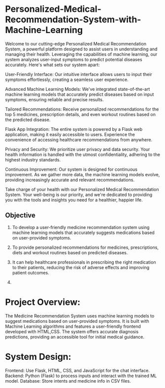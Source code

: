 # Personalized-Medical-Recommendation-System-with-Machine-Learning
Welcome to our cutting-edge Personalized Medical Recommendation System, a powerful platform designed to assist users in understanding and managing their health. Leveraging the capabilities of machine learning, our system analyzes user-input symptoms to predict potential diseases accurately. Here's what sets our system apart:

User-Friendly Interface: Our intuitive interface allows users to input their symptoms effortlessly, creating a seamless user experience.

Advanced Machine Learning Models: We've integrated state-of-the-art machine learning models that accurately predict diseases based on input symptoms, ensuring reliable and precise results.

Tailored Recommendations: Receive personalized recommendations for the top 5 medicines, prescription details, and even workout routines based on the predicted disease.

Flask App Integration: The entire system is powered by a Flask web application, making it easily accessible to users. Experience the convenience of accessing healthcare recommendations from anywhere.

Privacy and Security: We prioritize user privacy and data security. Your health information is handled with the utmost confidentiality, adhering to the highest industry standards.

Continuous Improvement: Our system is designed for continuous improvement. As we gather more data, the machine learning models evolve, providing increasingly accurate and relevant recommendations.

Take charge of your health with our Personalized Medical Recommendation System. Your well-being is our priority, and we're dedicated to providing you with the tools and insights you need for a healthier, happier life.

## Objective
1. To develop a user-friendly medicine recommendation system using machine learning models that accurately suggests medications based on user-provided symptoms.
 
2. To provide personalized recommendations for medicines, prescriptions, diets and workout routines based on predicted diseases.

3. It can help healthcare professionals in prescribing the right medication to their patients, reducing the risk of adverse effects and improving patient outcomes.
4. 
# Project Overview:
The Medicine Recommendation System uses machine learning models to suggest medications based on user-provided symptoms. It is built with  Machine Learning algorithms and features a user-friendly frontend developed with HTML,CSS. The system offers accurate diagnosis predictions, providing an accessible tool for initial medical guidance.

# System Design:
Frontend: Use Flask, HTML, CSS, and JavaScript for the chat interface.
Backend: Python (Flask) to process inputs and interact with the trained ML model.
Database: Store intents and medicine  info in CSV files.




